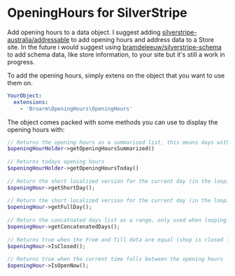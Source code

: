 # OpeningHours for SilverStripe

Add opening hours to a data object. I suggest adding [silverstripe-australia/addressable](https://github.com/silverstripe-australia/silverstripe-addressable) to add opening hours and address data to a Store site. In the future i would suggest using [bramdeleeuw/silverstripe-schema](https://github.com/TheBnl/silverstripe-schema) to add schema data, like store information, to your site but it's still a work in progress. 

To add the opening hours, simply extens on the object that you want to use them on.
```yaml
YourObject:
  extensions:
    - 'Broarm\OpeningHours\OpeningHours'
```

The object comes packed with some methods you can use to display the opening hours with:
```php
// Returns the opening hours as a summarized list, this means days with similar opening hours are combined e.g "Mon – Tue"
$openingHourHolder->getOpeningHoursSummarized()
 
// Returns todays opening hours
$openingHourHolder->getOpeningHoursToday()
 
// Return the short localized version for the current day (in the loop)
$openingHour->getShortDay();
 
// Return the short localized version for the current day (in the loop)
$openingHour->getFullDay();
 
// Return the concatnated days list as a range, only used when looping over the summarized days loop.
$openingHour->getConcatenatedDays();
 
// Returns true when the From and Till data are equal (shop is closed for that day)
$openingHour->IsClosed();
 
// Returns true when the current time falls between the opening hours
$openingHour->IsOpenNow();
```